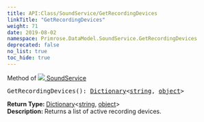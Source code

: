 ```yaml
---
title: API:Class/SoundService/GetRecordingDevices
linkTitle: "GetRecordingDevices"
weight: 71
date: 2019-08-02
namespace: Primrose.DataModel.SoundService.GetRecordingDevices
deprecated: false
no_list: true
toc_hide: true
---
```

Method of <a href="/docs/api-reference/Class/SoundService"><img src="/icons/silk/soundscape.png"/>&nbsp;SoundService</a>
<pre class="method-declaration">
GetRecordingDevices(): <a class="type" href="/docs/api-reference/System/Dictionary">Dictionary</a><<a class="type" href="/docs/api-reference/System/string">string</a>, <a class="type" href="/docs/api-reference/System/object">object</a>></pre>
<b>Return Type: </b>
<a class="type" href="/docs/api-reference/System/Dictionary">Dictionary</a><<a class="type" href="/docs/api-reference/System/string">string</a>, <a class="type" href="/docs/api-reference/System/object">object</a>>
<br/>
<b>Description: </b>
Returns a list of active recording devices.

